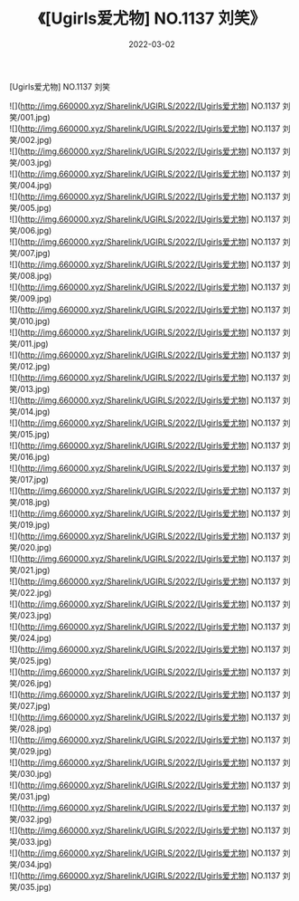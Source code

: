 ﻿---
layout: post
title:  《[Ugirls爱尤物] NO.1137 刘笑》
date:   2022-03-02
img: http://img.660000.xyz/Sharelink/UGIRLS/2022/[Ugirls爱尤物] NO.1137 刘笑/000.jpg
categories: [美女, 清纯, 唯美]
---

[Ugirls爱尤物] NO.1137 刘笑

 ![](http://img.660000.xyz/Sharelink/UGIRLS/2022/[Ugirls爱尤物] NO.1137 刘笑/001.jpg) <br>![](http://img.660000.xyz/Sharelink/UGIRLS/2022/[Ugirls爱尤物] NO.1137 刘笑/002.jpg) <br>![](http://img.660000.xyz/Sharelink/UGIRLS/2022/[Ugirls爱尤物] NO.1137 刘笑/003.jpg) <br>![](http://img.660000.xyz/Sharelink/UGIRLS/2022/[Ugirls爱尤物] NO.1137 刘笑/004.jpg) <br>![](http://img.660000.xyz/Sharelink/UGIRLS/2022/[Ugirls爱尤物] NO.1137 刘笑/005.jpg) <br>![](http://img.660000.xyz/Sharelink/UGIRLS/2022/[Ugirls爱尤物] NO.1137 刘笑/006.jpg) <br>![](http://img.660000.xyz/Sharelink/UGIRLS/2022/[Ugirls爱尤物] NO.1137 刘笑/007.jpg) <br>![](http://img.660000.xyz/Sharelink/UGIRLS/2022/[Ugirls爱尤物] NO.1137 刘笑/008.jpg) <br>![](http://img.660000.xyz/Sharelink/UGIRLS/2022/[Ugirls爱尤物] NO.1137 刘笑/009.jpg) <br>![](http://img.660000.xyz/Sharelink/UGIRLS/2022/[Ugirls爱尤物] NO.1137 刘笑/010.jpg) <br>![](http://img.660000.xyz/Sharelink/UGIRLS/2022/[Ugirls爱尤物] NO.1137 刘笑/011.jpg) <br>![](http://img.660000.xyz/Sharelink/UGIRLS/2022/[Ugirls爱尤物] NO.1137 刘笑/012.jpg) <br>![](http://img.660000.xyz/Sharelink/UGIRLS/2022/[Ugirls爱尤物] NO.1137 刘笑/013.jpg) <br>![](http://img.660000.xyz/Sharelink/UGIRLS/2022/[Ugirls爱尤物] NO.1137 刘笑/014.jpg) <br>![](http://img.660000.xyz/Sharelink/UGIRLS/2022/[Ugirls爱尤物] NO.1137 刘笑/015.jpg) <br>![](http://img.660000.xyz/Sharelink/UGIRLS/2022/[Ugirls爱尤物] NO.1137 刘笑/016.jpg) <br>![](http://img.660000.xyz/Sharelink/UGIRLS/2022/[Ugirls爱尤物] NO.1137 刘笑/017.jpg) <br>![](http://img.660000.xyz/Sharelink/UGIRLS/2022/[Ugirls爱尤物] NO.1137 刘笑/018.jpg) <br>![](http://img.660000.xyz/Sharelink/UGIRLS/2022/[Ugirls爱尤物] NO.1137 刘笑/019.jpg) <br>![](http://img.660000.xyz/Sharelink/UGIRLS/2022/[Ugirls爱尤物] NO.1137 刘笑/020.jpg) <br>![](http://img.660000.xyz/Sharelink/UGIRLS/2022/[Ugirls爱尤物] NO.1137 刘笑/021.jpg) <br>![](http://img.660000.xyz/Sharelink/UGIRLS/2022/[Ugirls爱尤物] NO.1137 刘笑/022.jpg) <br>![](http://img.660000.xyz/Sharelink/UGIRLS/2022/[Ugirls爱尤物] NO.1137 刘笑/023.jpg) <br>![](http://img.660000.xyz/Sharelink/UGIRLS/2022/[Ugirls爱尤物] NO.1137 刘笑/024.jpg) <br>![](http://img.660000.xyz/Sharelink/UGIRLS/2022/[Ugirls爱尤物] NO.1137 刘笑/025.jpg) <br>![](http://img.660000.xyz/Sharelink/UGIRLS/2022/[Ugirls爱尤物] NO.1137 刘笑/026.jpg) <br>![](http://img.660000.xyz/Sharelink/UGIRLS/2022/[Ugirls爱尤物] NO.1137 刘笑/027.jpg) <br>![](http://img.660000.xyz/Sharelink/UGIRLS/2022/[Ugirls爱尤物] NO.1137 刘笑/028.jpg) <br>![](http://img.660000.xyz/Sharelink/UGIRLS/2022/[Ugirls爱尤物] NO.1137 刘笑/029.jpg) <br>![](http://img.660000.xyz/Sharelink/UGIRLS/2022/[Ugirls爱尤物] NO.1137 刘笑/030.jpg) <br>![](http://img.660000.xyz/Sharelink/UGIRLS/2022/[Ugirls爱尤物] NO.1137 刘笑/031.jpg) <br>![](http://img.660000.xyz/Sharelink/UGIRLS/2022/[Ugirls爱尤物] NO.1137 刘笑/032.jpg) <br>![](http://img.660000.xyz/Sharelink/UGIRLS/2022/[Ugirls爱尤物] NO.1137 刘笑/033.jpg) <br>![](http://img.660000.xyz/Sharelink/UGIRLS/2022/[Ugirls爱尤物] NO.1137 刘笑/034.jpg) <br>![](http://img.660000.xyz/Sharelink/UGIRLS/2022/[Ugirls爱尤物] NO.1137 刘笑/035.jpg) <br>